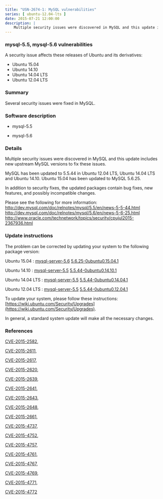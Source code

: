 ```yaml
---
title: "USN-2674-1: MySQL vulnerabilities"
series: [ ubuntu-12.04-lts ]
date: 2015-07-21 12:00:00
description: |
    Multiple security issues were discovered in MySQL and this update includes new upstream MySQL versions to fix these issues.
--- 
```

 
### mysql-5.5, mysql-5.6 vulnerabilities

A security issue affects these releases of Ubuntu and its derivatives:

* Ubuntu 15.04
* Ubuntu 14.10
* Ubuntu 14.04 LTS
* Ubuntu 12.04 LTS

### Summary

Several security issues were fixed in MySQL. 

### Software description

* mysql-5.5 

* mysql-5.6 

### Details

Multiple security issues were discovered in MySQL and this update includes new upstream MySQL versions to fix these issues.

MySQL has been updated to 5.5.44 in Ubuntu 12.04 LTS, Ubuntu 14.04 LTS and Ubuntu 14.10. Ubuntu 15.04 has been updated to MySQL 5.6.25.

In addition to security fixes, the updated packages contain bug fixes, new features, and possibly incompatible changes.

Please see the following for more information: http://dev.mysql.com/doc/relnotes/mysql/5.5/en/news-5-5-44.html http://dev.mysql.com/doc/relnotes/mysql/5.6/en/news-5-6-25.html http://www.oracle.com/technetwork/topics/security/cpujul2015-2367936.html 

### Update instructions

The problem can be corrected by updating your system to the following package version:

Ubuntu 15.04
 : [mysql-server-5.6](https://launchpad.net/ubuntu/+source/mysql-5.6) <span> [5.6.25-0ubuntu0.15.04.1](https://launchpad.net/ubuntu/+source/mysql-5.6/5.6.25-0ubuntu0.15.04.1) </span> 

Ubuntu 14.10
 : [mysql-server-5.5](https://launchpad.net/ubuntu/+source/mysql-5.5) <span> [5.5.44-0ubuntu0.14.10.1](https://launchpad.net/ubuntu/+source/mysql-5.5/5.5.44-0ubuntu0.14.10.1) </span> 

Ubuntu 14.04 LTS
 : [mysql-server-5.5](https://launchpad.net/ubuntu/+source/mysql-5.5) <span> [5.5.44-0ubuntu0.14.04.1](https://launchpad.net/ubuntu/+source/mysql-5.5/5.5.44-0ubuntu0.14.04.1) </span> 

Ubuntu 12.04 LTS
 : [mysql-server-5.5](https://launchpad.net/ubuntu/+source/mysql-5.5) <span> [5.5.44-0ubuntu0.12.04.1](https://launchpad.net/ubuntu/+source/mysql-5.5/5.5.44-0ubuntu0.12.04.1) </span> 

To update your system, please follow these instructions: [https://wiki.ubuntu.com/Security/Upgrades](https://wiki.ubuntu.com/Security/Upgrades).

In general, a standard system update will make all the necessary changes. 

### References

 [CVE-2015-2582](http://people.ubuntu.com/~ubuntu-security/cve/CVE-2015-2582), 

 [CVE-2015-2611](http://people.ubuntu.com/~ubuntu-security/cve/CVE-2015-2611), 

 [CVE-2015-2617](http://people.ubuntu.com/~ubuntu-security/cve/CVE-2015-2617), 

 [CVE-2015-2620](http://people.ubuntu.com/~ubuntu-security/cve/CVE-2015-2620), 

 [CVE-2015-2639](http://people.ubuntu.com/~ubuntu-security/cve/CVE-2015-2639), 

 [CVE-2015-2641](http://people.ubuntu.com/~ubuntu-security/cve/CVE-2015-2641), 

 [CVE-2015-2643](http://people.ubuntu.com/~ubuntu-security/cve/CVE-2015-2643), 

 [CVE-2015-2648](http://people.ubuntu.com/~ubuntu-security/cve/CVE-2015-2648), 

 [CVE-2015-2661](http://people.ubuntu.com/~ubuntu-security/cve/CVE-2015-2661), 

 [CVE-2015-4737](http://people.ubuntu.com/~ubuntu-security/cve/CVE-2015-4737), 

 [CVE-2015-4752](http://people.ubuntu.com/~ubuntu-security/cve/CVE-2015-4752), 

 [CVE-2015-4757](http://people.ubuntu.com/~ubuntu-security/cve/CVE-2015-4757), 

 [CVE-2015-4761](http://people.ubuntu.com/~ubuntu-security/cve/CVE-2015-4761), 

 [CVE-2015-4767](http://people.ubuntu.com/~ubuntu-security/cve/CVE-2015-4767), 

 [CVE-2015-4769](http://people.ubuntu.com/~ubuntu-security/cve/CVE-2015-4769), 

 [CVE-2015-4771](http://people.ubuntu.com/~ubuntu-security/cve/CVE-2015-4771), 

 [CVE-2015-4772](http://people.ubuntu.com/~ubuntu-security/cve/CVE-2015-4772)
 
